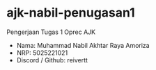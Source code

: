 # ajk-nabil-penugasan1
Pengerjaan Tugas 1 Oprec AJK

- Nama: Muhammad Nabil Akhtar Raya Amoriza
- NRP: 5025221021
- Discord / Github: reivertt